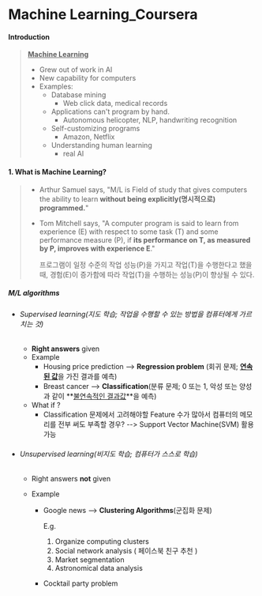 # Machine Learning_Coursera

#### Introduction

> <u>**Machine Learning**</u>
>
> - Grew out of work in AI
> - New capability for computers
> - Examples:
>   - Database mining
>     - Web click data, medical records
>   - Applications can't program by hand.
>     - Autonomous helicopter, NLP, handwriting recognition
>   - Self-customizing programs
>     - Amazon, Netflix
>   - Understanding human learning
>     - real AI

#### 1. What is Machine Learning?

> - Arthur Samuel says, "M/L is Field of study that gives computers the ability to learn **without being explicitly(명시적으로) programmed.**"
>
> - Tom Mitchell says, "A computer program is said to learn from experience (E) with respect to some task (T) and some performance measure (P), if **its performance on T, as measured by P, improves with experience E**."
>
>   프로그램이 일정 수준의 작업 성능(P)을 가지고 작업(T)을 수행한다고 했을 때, 경험(E)이 증가함에 따라 작업(T)을 수행하는 성능(P)이 향상될 수 있다.



##### M/L algorithms

- ###### Supervised learning(지도 학습; 작업을 수행할 수 있는 방법을 컴퓨터에게 가르치는 것)

  - **Right answers** given
  - Example
    - Housing price prediction --> **Regression problem** (회귀 문제; <u>**연속된 값**</u>을 가진 결과를 예측)
    - Breast cancer --> **Classification**(분류 문제; 0 또는 1, 악성 또는 양성과 같이 **<u>불연속적인 결과값</u>**을 예측)
  - What if ?
    - Classification 문제에서 고려해야할 Feature 수가 많아서 컴퓨터의 메모리를 전부 써도 부족할 경우? --> Support Vector Machine(SVM) 활용 가능

- ###### Unsupervised learning(비지도 학습; 컴퓨터가 스스로 학습)

  - Right answers **not** given

  - Example

    - Google news --> **Clustering Algorithms**(군집화 문제)

      E.g. 

      1. Organize computing clusters
      2. Social network analysis ( 페이스북 친구 추천 )
      3. Market segmentation
      4. Astronomical data analysis

    - Cocktail party problem